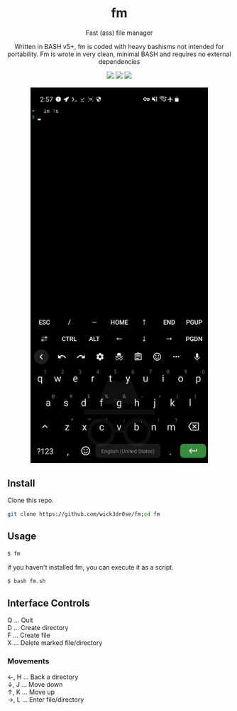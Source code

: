 <div align="center">
<h1>fm</h1>
<p>Fast (ass) file manager

Written in BASH v5+, fm is coded with heavy bashisms not intended for portability. Fm is wrote in very clean, minimal BASH and requires no external dependencies</p>

<img src="https://shields.io/badge/made-with%20%20bash-green?style=flat-square&color=d5c4a1&labelColor=1d2021&logo=gnu-bash">
<img src=https://img.shields.io/badge/Maintained%3F-yes-green.svg></img>  
<a href="https://discord.gg/W4mQqNnfSq">
<img src="https://discordapp.com/api/guilds/913584348937207839/widget.png?style=shield"/></a>
<br>
<br>
<img width="400" src="https://github.com/wick3dr0se/fm/blob/main/fm.gif?raw=true">
</div>

## Install
Clone this repo.

```bash
git clone https://github.com/wick3dr0se/fm;cd fm
```

## Usage
```bash
$ fm
```

if you haven't installed fm, you can execute it as a script.

```bash
$ bash fm.sh
```

## Interface Controls
Q   ...   Quit  
D   ...   Create directory  
F   ...   Create file  
X   ...   Delete marked file/directory

### Movements
←, H   ...   Back a directory  
↓, J   ...   Move down  
↑, K   ...   Move up  
→, L   ...   Enter file/directory
